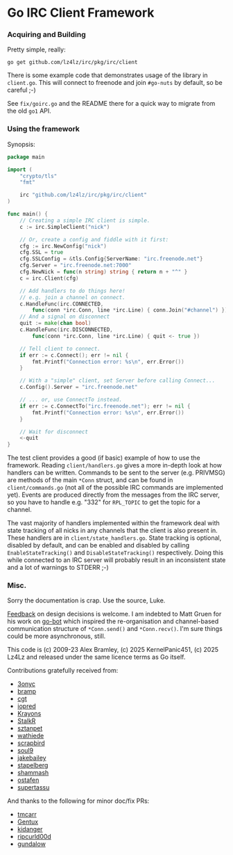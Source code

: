 Go IRC Client Framework
=======================

### Acquiring and Building

Pretty simple, really:

	go get github.com/lz4lz/irc/pkg/irc/client

There is some example code that demonstrates usage of the library in `client.go`. This will connect to freenode and join `#go-nuts` by default, so be careful ;-)

See `fix/goirc.go` and the README there for a quick way to migrate from the
old `go1` API.

### Using the framework

Synopsis:
```go
package main

import (
	"crypto/tls"
	"fmt"

	irc "github.com/lz4lz/irc/pkg/irc/client"
)

func main() {
	// Creating a simple IRC client is simple.
	c := irc.SimpleClient("nick")

	// Or, create a config and fiddle with it first:
	cfg := irc.NewConfig("nick")
	cfg.SSL = true
	cfg.SSLConfig = &tls.Config{ServerName: "irc.freenode.net"}
	cfg.Server = "irc.freenode.net:7000"
	cfg.NewNick = func(n string) string { return n + "^" }
	c = irc.Client(cfg)

	// Add handlers to do things here!
	// e.g. join a channel on connect.
	c.HandleFunc(irc.CONNECTED,
		func(conn *irc.Conn, line *irc.Line) { conn.Join("#channel") })
	// And a signal on disconnect
	quit := make(chan bool)
	c.HandleFunc(irc.DISCONNECTED,
		func(conn *irc.Conn, line *irc.Line) { quit <- true })

	// Tell client to connect.
	if err := c.Connect(); err != nil {
		fmt.Printf("Connection error: %s\n", err.Error())
	}

	// With a "simple" client, set Server before calling Connect...
	c.Config().Server = "irc.freenode.net"

	// ... or, use ConnectTo instead.
	if err := c.ConnectTo("irc.freenode.net"); err != nil {
		fmt.Printf("Connection error: %s\n", err.Error())
	}

	// Wait for disconnect
	<-quit
}
```

The test client provides a good (if basic) example of how to use the framework.
Reading `client/handlers.go` gives a more in-depth look at how handlers can be
written. Commands to be sent to the server (e.g. PRIVMSG) are methods of the
main `*Conn` struct, and can be found in `client/commands.go` (not all of the
possible IRC commands are implemented yet). Events are produced directly from
the messages from the IRC server, so you have to handle e.g. "332" for
`RPL_TOPIC` to get the topic for a channel.

The vast majority of handlers implemented within the framework deal with state
tracking of all nicks in any channels that the client is also present in. These
handlers are in `client/state_handlers.go`. State tracking is optional, disabled
by default, and can be enabled and disabled by calling `EnableStateTracking()`
and `DisableStateTracking()` respectively. Doing this while connected to an IRC
server will probably result in an inconsistent state and a lot of warnings to
STDERR ;-)

### Misc.

Sorry the documentation is crap. Use the source, Luke.

[Feedback](mailto:a.bramley@gmail.com) on design decisions is welcome. I am
indebted to Matt Gruen for his work on
[go-bot](http://code.google.com/p/go-bot/source/browse/irc.go) which inspired
the re-organisation and channel-based communication structure of `*Conn.send()`
and `*Conn.recv()`. I'm sure things could be more asynchronous, still.

This code is (c) 2009-23 Alex Bramley, (c) 2025 KernelPanic451, (c) 2025 Lz4Lz and released under the same licence terms
as Go itself.

Contributions gratefully received from:

  - [3onyc](https://github.com/3onyc)
  - [bramp](https://github.com/bramp)
  - [cgt](https://github.com/cgt)
  - [iopred](https://github.com/iopred)
  - [Krayons](https://github.com/Krayons)
  - [StalkR](https://github.com/StalkR)
  - [sztanpet](https://github.com/sztanpet)
  - [wathiede](https://github.com/wathiede)
  - [scrapbird](https://github.com/scrapbird)
  - [soul9](https://github.com/soul9)
  - [jakebailey](https://github.com/jakebailey)
  - [stapelberg](https://github.com/stapelberg)
  - [shammash](https://github.com/shammash)
  - [ostafen](https://github.com/ostafen)
  - [supertassu](https://github.com/supertassu)

And thanks to the following for minor doc/fix PRs:

  - [tmcarr](https://github.com/tmcarr)
  - [Gentux](https://github.com/Gentux)
  - [kidanger](https://github.com/kidanger)
  - [ripcurld00d](https://github.com/ripcurld00d)
  - [gundalow](https://github.com/gundalow)
